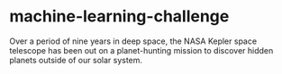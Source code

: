 # machine-learning-challenge
Over a period of nine years in deep space, the NASA Kepler space telescope has been out on a planet-hunting mission to discover hidden planets outside of our solar system.
